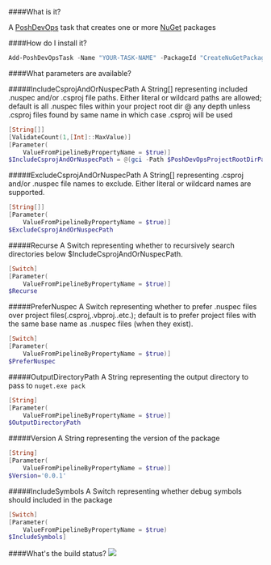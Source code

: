 ####What is it?

A [PoshDevOps](https://github.com/PoshDevOps/PoshDevOps) task that creates one or more [NuGet](http://www.nuget.org/) packages

####How do I install it?

```PowerShell
Add-PoshDevOpsTask -Name "YOUR-TASK-NAME" -PackageId "CreateNuGetPackage"
```

####What parameters are available?

#####IncludeCsprojAndOrNuspecPath
A String[] representing included .nuspec and/or .csproj file paths. Either literal or wildcard paths are allowed; default is all .nuspec 
files within your project root dir @ any depth unless .csproj files found by same name in which case .csproj will be used
```PowerShell
[String[]]
[ValidateCount(1,[Int]::MaxValue)]
[Parameter(
    ValueFromPipelineByPropertyName = $true)]
$IncludeCsprojAndOrNuspecPath = @(gci -Path $PoshDevOpsProjectRootDirPath -File -Filter '*.nuspec' -Recurse | %{$_.FullName})
```

#####ExcludeCsprojAndOrNuspecPath
A String[] representing .csproj and/or .nuspec file names to exclude. Either literal or wildcard names are supported.
```PowerShell
[String[]]
[Parameter(
    ValueFromPipelineByPropertyName = $true)]
$ExcludeCsprojAndOrNuspecPath
```

#####Recurse
A Switch representing whether to recursively search directories below $IncludeCsprojAndOrNuspecPath.
```PowerShell
[Switch]
[Parameter(
    ValueFromPipelineByPropertyName = $true)]
$Recurse
```

#####PreferNuspec
A Switch representing whether to prefer .nuspec files over project files(.csproj,.vbproj..etc.); default is to prefer project files with the same base name as .nuspec files (when they exist).
```PowerShell
[Switch]
[Parameter(
    ValueFromPipelineByPropertyName = $true)]
$PreferNuspec
```

#####OutputDirectoryPath
A String representing the output directory to pass to `nuget.exe pack`
```PowerShell
[String]
[Parameter(
    ValueFromPipelineByPropertyName = $true)]
$OutputDirectoryPath
```
#####Version
A String representing the version of the package
```PowerShell
[String]
[Parameter(
    ValueFromPipelineByPropertyName = $true)]
$Version='0.0.1'
```
#####IncludeSymbols
A Switch representing whether debug symbols should included in the package
```PowerShell
[Switch]
[Parameter(
    ValueFromPipelineByPropertyName = $true)
$IncludeSymbols]
```

####What's the build status?
![](https://ci.appveyor.com/api/projects/status/rayv6xsibmqf48e8?svg=true)

